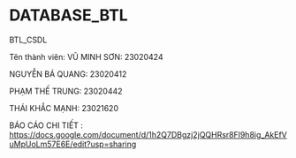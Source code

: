 # DATABASE_BTL
BTL_CSDL

Tên thành viên:
VŨ MINH SƠN: 23020424

NGUYỄN BÁ QUANG: 23020412

PHẠM THẾ TRUNG: 23020442

THÁI KHẮC MẠNH: 23021620

BÁO CÁO CHI TIẾT : https://docs.google.com/document/d/1h2Q7DBgzj2jQQHRsr8Fl9h8ig_AkEfVuMpUoLm57E6E/edit?usp=sharing





